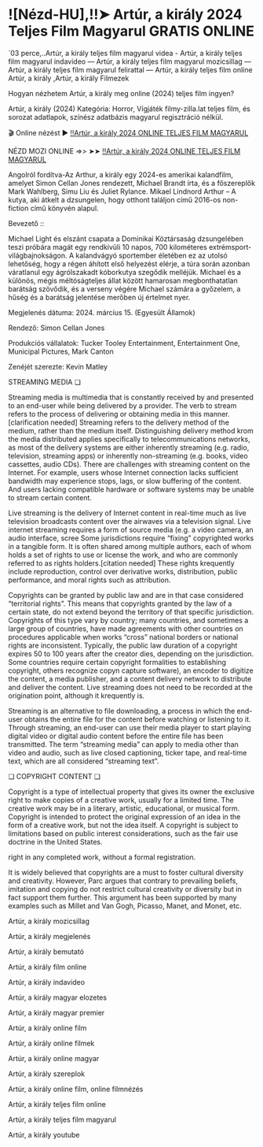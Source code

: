 # ![Nézd-HU],!!➤ Artúr, a király 2024 Teljes Film Magyarul GRATIS ONLINE

`03 perce,..Artúr, a király teljes film magyarul videa - Artúr, a király teljes film magyarul indavideo — Artúr, a király teljes film magyarul mozicsillag — Artúr, a király teljes film magyarul felirattal — Artúr, a király teljes film online Artúr, a király ,Artúr, a király Filmezek

Hogyan nézhetem Artúr, a király meg online (2024) teljes film ingyen?

Artúr, a király (2024) Kategória: Horror, Vígjáték filmy-zilla.lat teljes film, és sorozat adatlapok, színész adatbázis magyarul regisztráció nélkül.


🎬 Online nézést ► [!!Artúr, a király 2024 ONLINE TELJES FILM MAGYARUL](https://cm.filmy-zilla.lat/hu/movie/618588)

NÉZD MOZI ONLINE =>> ➤➤ [!!Artúr, a király 2024 ONLINE TELJES FILM MAGYARUL](https://cm.filmy-zilla.lat/hu/movie/618588)


Angolról fordítva-Az Arthur, a király egy 2024-es amerikai kalandfilm, amelyet Simon Cellan Jones rendezett, Michael Brandt írta, és a főszereplők Mark Wahlberg, Simu Liu és Juliet Rylance. Mikael Lindnord Arthur – A kutya, aki átkelt a dzsungelen, hogy otthont találjon című 2016-os non-fiction című könyvén alapul.


Bevezető ::

Michael Light és elszánt csapata a Dominikai Köztársaság dzsungelében teszi próbára magát egy rendkívüli 10 napos, 700 kilométeres extrémsport-világbajnokságon. A kalandvágyó sportember életében ez az utolsó lehetőség, hogy a régen áhított első helyezést elérje, a túra során azonban váratlanul egy ágrólszakadt kóborkutya szegődik melléjük. Michael és a különös, mégis méltóságteljes állat között hamarosan megbonthatatlan barátság szövődik, és a verseny végére Michael számára a győzelem, a hűség és a barátság jelentése merőben új értelmet nyer.


Megjelenés dátuma: 2024. március 15. (Egyesült Államok)

Rendező: Simon Cellan Jones

Produkciós vállalatok: Tucker Tooley Entertainment, Entertainment One, Municipal Pictures, Mark Canton

Zenéjét szerezte: Kevin Matley


STREAMING MEDIA ❏


Streaming media is multimedia that is constantly received by and presented to an end-user while being delivered by a provider. The verb to stream refers to the process of delivering or obtaining media in this manner.[clarification needed] Streaming refers to the delivery method of the medium, rather than the medium itself. Distinguishing delivery method krom the media distributed applies specifically to telecommunications networks, as most of the delivery systems are either inherently streaming (e.g. radio, television, streaming apps) or inherently non-streaming (e.g. books, video cassettes, audio CDs). There are challenges with streaming content on the Internet. For example, users whose Internet connection lacks sufficient bandwidth may experience stops, lags, or slow buffering of the content. And users lacking compatible hardware or software systems may be unable to stream certain content.


Live streaming is the delivery of Internet content in real-time much as live television broadcasts content over the airwaves via a television signal. Live internet streaming requires a form of source media (e.g. a video camera, an audio interface, scree
Some jurisdictions require “fixing” copyrighted works in a tangible form. It is often shared among multiple authors, each of whom holds a set of rights to use or license the work, and who are commonly referred to as rights holders.[citation needed] These rights krequently include reproduction, control over derivative works, distribution, public performance, and moral rights such as attribution.


Copyrights can be granted by public law and are in that case considered “territorial rights”. This means that copyrights granted by the law of a certain state, do not extend beyond the territory of that specific jurisdiction. Copyrights of this type vary by country; many countries, and sometimes a large group of countries, have made agreements with other countries on procedures applicable when works “cross” national borders or national rights are inconsistent. Typically, the public law duration of a copyright expires 50 to 100 years after the creator dies, depending on the jurisdiction. Some countries require certain copyright formalities to establishing copyright, others recognize copyn capture software), an encoder to digitize the content, a media publisher, and a content delivery network to distribute and deliver the content. Live streaming does not need to be recorded at the origination point, although it krequently is.


Streaming is an alternative to file downloading, a process in which the end-user obtains the entire file for the content before watching or listening to it. Through streaming, an end-user can use their media player to start playing digital video or digital audio content before the entire file has been transmitted. The term “streaming media” can apply to media other than video and audio, such as live closed captioning, ticker tape, and real-time text, which are all considered “streaming text”.


❏ COPYRIGHT CONTENT ❏


Copyright is a type of intellectual property that gives its owner the exclusive right to make copies of a creative work, usually for a limited time. The creative work may be in a literary, artistic, educational, or musical form. Copyright is intended to protect the original expression of an idea in the form of a creative work, but not the idea itself. A copyright is subject to limitations based on public interest considerations, such as the fair use doctrine in the United States.

right in any completed work, without a formal registration.


It is widely believed that copyrights are a must to foster cultural diversity and creativity. However, Parc argues that contrary to prevailing beliefs, imitation and copying do not restrict cultural creativity or diversity but in fact support them further. This argument has been supported by many examples such as Millet and Van Gogh, Picasso, Manet, and Monet, etc.


Artúr, a király mozicsillag


Artúr, a király megjelenés


Artúr, a király bemutató


Artúr, a király film online


Artúr, a király indavideo


Artúr, a király magyar elozetes


Artúr, a király magyar premier


Artúr, a király online film


Artúr, a király online filmek


Artúr, a király online magyar


Artúr, a király szereplok


Artúr, a király online film, online filmnézés


Artúr, a király teljes film online


Artúr, a király teljes film magyarul


Artúr, a király youtube
